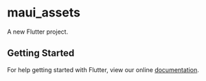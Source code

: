 # maui_assets

A new Flutter project.

## Getting Started

For help getting started with Flutter, view our online
[documentation](https://flutter.io/).
